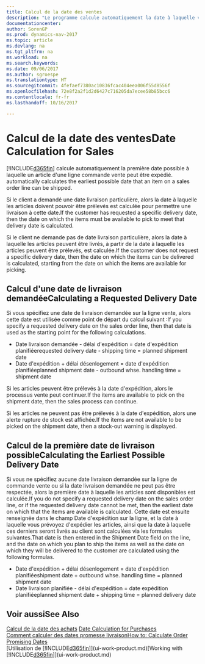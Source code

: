 ```yaml
---
title: Calcul de la date des ventes
description: "Le programme calcule automatiquement la date à laquelle vous devez commander un article pour l'avoir en stock à une certaine date. Il s'agit de la date à laquelle des articles commandés à une date donnée devraient être disponibles pour le prélèvement."
documentationcenter: 
author: SorenGP
ms.prod: dynamics-nav-2017
ms.topic: article
ms.devlang: na
ms.tgt_pltfrm: na
ms.workload: na
ms.search.keywords: 
ms.date: 09/06/2017
ms.author: sgroespe
ms.translationtype: HT
ms.sourcegitcommit: 4fefaef7380ac10836fcac404eea006f55d8556f
ms.openlocfilehash: 72e8f2a2f1d2d6427c716205da7ecee58b85bcc6
ms.contentlocale: fr-fr
ms.lasthandoff: 10/16/2017

---
```

# <a name="date-calculation-for-sales"></a><span data-ttu-id="3aed0-104">Calcul de la date des ventes</span><span class="sxs-lookup"><span data-stu-id="3aed0-104">Date Calculation for Sales</span></span>
[!INCLUDE[d365fin](includes/d365fin_md.md)]<span data-ttu-id="3aed0-105"> calcule automatiquement la première date possible à laquelle un article d'une ligne commande vente peut être expédié.</span><span class="sxs-lookup"><span data-stu-id="3aed0-105"> automatically calculates the earliest possible date that an item on a sales order line can be shipped.</span></span>

<span data-ttu-id="3aed0-106">Si le client a demandé une date livraison particulière, alors la date à laquelle les articles doivent pouvoir être prélevés est calculée pour permettre une livraison à cette date.</span><span class="sxs-lookup"><span data-stu-id="3aed0-106">If the customer has requested a specific delivery date, then the date on which the items must be available to pick to meet that delivery date is calculated.</span></span>

<span data-ttu-id="3aed0-107">Si le client ne demande pas de date livraison particulière, alors la date à laquelle les articles peuvent être livrés, à partir de la date à laquelle les articles peuvent être prélevés, est calculée.</span><span class="sxs-lookup"><span data-stu-id="3aed0-107">If the customer does not request a specific delivery date, then the date on which the items can be delivered is calculated, starting from the date on which the items are available for picking.</span></span>

## <a name="calculating-a-requested-delivery-date"></a><span data-ttu-id="3aed0-108">Calcul d'une date de livraison demandée</span><span class="sxs-lookup"><span data-stu-id="3aed0-108">Calculating a Requested Delivery Date</span></span>
<span data-ttu-id="3aed0-109">Si vous spécifiez une date de livraison demandée sur la ligne vente, alors cette date est utilisée comme point de départ du calcul suivant :</span><span class="sxs-lookup"><span data-stu-id="3aed0-109">If you specify a requested delivery date on the sales order line, then that date is used as the starting point for the following calculations.</span></span>

- <span data-ttu-id="3aed0-110">Date livraison demandée - délai d'expédition = date d'expédition planifiée</span><span class="sxs-lookup"><span data-stu-id="3aed0-110">requested delivery date - shipping time = planned shipment date</span></span>
- <span data-ttu-id="3aed0-111">Date d'expédition + délai désenlogement = date d'expédition planifiée</span><span class="sxs-lookup"><span data-stu-id="3aed0-111">planned shipment date - outbound whse. handling time = shipment date</span></span>

<span data-ttu-id="3aed0-112">Si les articles peuvent être prélevés à la date d'expédition, alors le processus vente peut continuer.</span><span class="sxs-lookup"><span data-stu-id="3aed0-112">If the items are available to pick on the shipment date, then the sales process can continue.</span></span>

<span data-ttu-id="3aed0-113">Si les articles ne peuvent pas être prélevés à la date d'expédition, alors une alerte rupture de stock est affichée.</span><span class="sxs-lookup"><span data-stu-id="3aed0-113">If the items are not available to be picked on the shipment date, then a stock-out warning is displayed.</span></span>

## <a name="calculating-the-earliest-possible-delivery-date"></a><span data-ttu-id="3aed0-114">Calcul de la première date de livraison possible</span><span class="sxs-lookup"><span data-stu-id="3aed0-114">Calculating the Earliest Possible Delivery Date</span></span>
<span data-ttu-id="3aed0-115">Si vous ne spécifiez aucune date livraison demandée sur la ligne de commande vente ou si la date livraison demandée ne peut pas être respectée, alors la première date à laquelle les articles sont disponibles est calculée.</span><span class="sxs-lookup"><span data-stu-id="3aed0-115">If you do not specify a requested delivery date on the sales order line, or if the requested delivery date cannot be met, then the earliest date on which that the items are available is calculated.</span></span> <span data-ttu-id="3aed0-116">Cette date est ensuite renseignée dans le champ Date d'expédition sur la ligne, et la date à laquelle vous prévoyez d'expédier les articles, ainsi que la date à laquelle ces derniers seront livrés au client sont calculées via les formules suivantes.</span><span class="sxs-lookup"><span data-stu-id="3aed0-116">That date is then entered in the Shipment Date field on the line, and the date on which you plan to ship the items as well as the date on which they will be delivered to the customer are calculated using the following formulas.</span></span>

- <span data-ttu-id="3aed0-117">Date d'expédition + délai désenlogement = date d'expédition planifiée</span><span class="sxs-lookup"><span data-stu-id="3aed0-117">shipment date + outbound whse. handling time = planned shipment date</span></span>
- <span data-ttu-id="3aed0-118">Date livraison planifiée - délai d'expédition = date expédition planifiée</span><span class="sxs-lookup"><span data-stu-id="3aed0-118">planned shipment date + shipping time = planned delivery date</span></span>


## <a name="see-also"></a><span data-ttu-id="3aed0-119">Voir aussi</span><span class="sxs-lookup"><span data-stu-id="3aed0-119">See Also</span></span>  
 <span data-ttu-id="3aed0-120">[Calcul de la date des achats](purchasing-date-calculation-for-purchases.md) </span><span class="sxs-lookup"><span data-stu-id="3aed0-120">[Date Calculation for Purchases](purchasing-date-calculation-for-purchases.md) </span></span>  
 [<span data-ttu-id="3aed0-121">Comment calculer des dates promesse livraison</span><span class="sxs-lookup"><span data-stu-id="3aed0-121">How to: Calculate Order Promising Dates</span></span>](sales-how-to-calculate-order-promising-dates.md)  
 <span data-ttu-id="3aed0-122">[Utilisation de [!INCLUDE[d365fin](includes/d365fin_md.md)]](ui-work-product.md)</span><span class="sxs-lookup"><span data-stu-id="3aed0-122">[Working with [!INCLUDE[d365fin](includes/d365fin_md.md)]](ui-work-product.md)</span></span>

